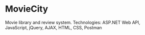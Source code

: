 # MovieCity
Movie library and review system. Technologies: ASP.NET Web API, JavaScript, jQuery, AJAX, HTML, CSS, Postman
